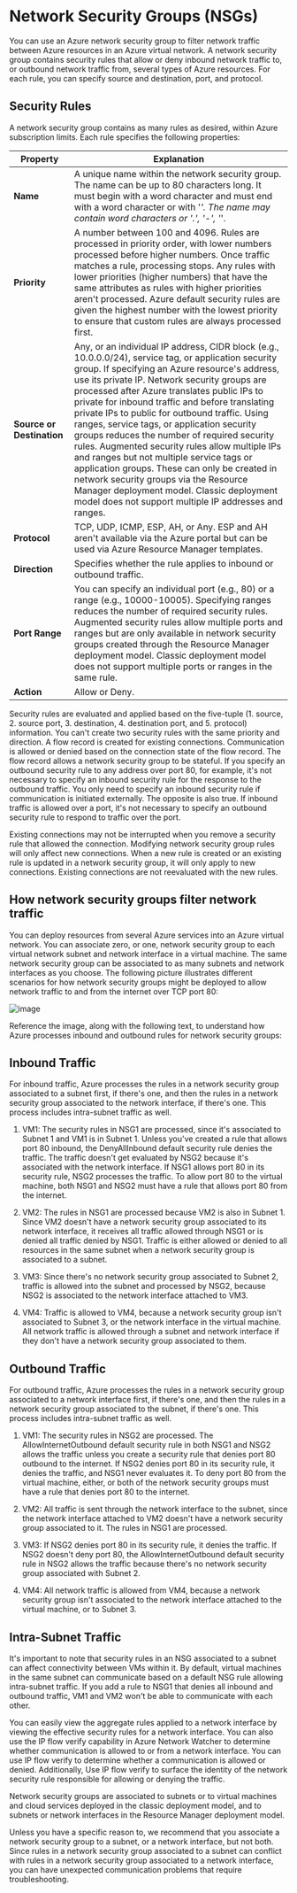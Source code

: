 # Network Security Groups (NSGs)

You can use an Azure network security group to filter network traffic between Azure resources in an Azure virtual network. A network security group contains security rules that allow or deny inbound network traffic to, or outbound network traffic from, several types of Azure resources. For each rule, you can specify source and destination, port, and protocol.

## Security Rules

A network security group contains as many rules as desired, within Azure subscription limits. Each rule specifies the following properties:

| Property           | Explanation |
|--------------------|------------|
| **Name**          | A unique name within the network security group. The name can be up to 80 characters long. It must begin with a word character and must end with a word character or with '_'. The name may contain word characters or '.', '-', '_'. |
| **Priority**      | A number between 100 and 4096. Rules are processed in priority order, with lower numbers processed before higher numbers. Once traffic matches a rule, processing stops. Any rules with lower priorities (higher numbers) that have the same attributes as rules with higher priorities aren't processed. Azure default security rules are given the highest number with the lowest priority to ensure that custom rules are always processed first. |
| **Source or Destination** | Any, or an individual IP address, CIDR block (e.g., 10.0.0.0/24), service tag, or application security group. If specifying an Azure resource's address, use its private IP. Network security groups are processed after Azure translates public IPs to private for inbound traffic and before translating private IPs to public for outbound traffic. Using ranges, service tags, or application security groups reduces the number of required security rules. Augmented security rules allow multiple IPs and ranges but not multiple service tags or application groups. These can only be created in network security groups via the Resource Manager deployment model. Classic deployment model does not support multiple IP addresses and ranges. |
| **Protocol**      | TCP, UDP, ICMP, ESP, AH, or Any. ESP and AH aren't available via the Azure portal but can be used via Azure Resource Manager templates. |
| **Direction**     | Specifies whether the rule applies to inbound or outbound traffic. |
| **Port Range**    | You can specify an individual port (e.g., 80) or a range (e.g., 10000-10005). Specifying ranges reduces the number of required security rules. Augmented security rules allow multiple ports and ranges but are only available in network security groups created through the Resource Manager deployment model. Classic deployment model does not support multiple ports or ranges in the same rule. |
| **Action**        | Allow or Deny. |

Security rules are evaluated and applied based on the five-tuple (1. source, 2. source port, 3. destination, 4. destination port, and 5. protocol) information. You can't create two security rules with the same priority and direction. A flow record is created for existing connections. Communication is allowed or denied based on the connection state of the flow record. The flow record allows a network security group to be stateful. If you specify an outbound security rule to any address over port 80, for example, it's not necessary to specify an inbound security rule for the response to the outbound traffic. You only need to specify an inbound security rule if communication is initiated externally. The opposite is also true. If inbound traffic is allowed over a port, it's not necessary to specify an outbound security rule to respond to traffic over the port.

Existing connections may not be interrupted when you remove a security rule that allowed the connection. Modifying network security group rules will only affect new connections. When a new rule is created or an existing rule is updated in a network security group, it will only apply to new connections. Existing connections are not reevaluated with the new rules.

## How network security groups filter network traffic

You can deploy resources from several Azure services into an Azure virtual network. You can associate zero, or one, network security group to each virtual network subnet and network interface in a virtual machine. The same network security group can be associated to as many subnets and network interfaces as you choose. The following picture illustrates different scenarios for how network security groups might be deployed to allow network traffic to and from the internet over TCP port 80:

![image](https://github.com/user-attachments/assets/c4eb6ad0-2b0b-4945-b90a-8b3bb96d6fa0)

Reference the image, along with the following text, to understand how Azure processes inbound and outbound rules for network security groups:

## Inbound Traffic

For inbound traffic, Azure processes the rules in a network security group associated to a subnet first, if there's one, and then the rules in a network security group associated to the network interface, if there's one. This process includes intra-subnet traffic as well.

1) VM1: The security rules in NSG1 are processed, since it's associated to Subnet 1 and VM1 is in Subnet 1. Unless you've created a rule that allows port 80 inbound, the DenyAllInbound default security rule denies the traffic. The traffic doesn't get evaluated by NSG2 because it's associated with the network interface. If NSG1 allows port 80 in its security rule, NSG2 processes the traffic. To allow port 80 to the virtual machine, both NSG1 and NSG2 must have a rule that allows port 80 from the internet.

2) VM2: The rules in NSG1 are processed because VM2 is also in Subnet 1. Since VM2 doesn't have a network security group associated to its network interface, it receives all traffic allowed through NSG1 or is denied all traffic denied by NSG1. Traffic is either allowed or denied to all resources in the same subnet when a network security group is associated to a subnet.

3) VM3: Since there's no network security group associated to Subnet 2, traffic is allowed into the subnet and processed by NSG2, because NSG2 is associated to the network interface attached to VM3.

4) VM4: Traffic is allowed to VM4, because a network security group isn't associated to Subnet 3, or the network interface in the virtual machine. All network traffic is allowed through a subnet and network interface if they don't have a network security group associated to them.

## Outbound Traffic

For outbound traffic, Azure processes the rules in a network security group associated to a network interface first, if there's one, and then the rules in a network security group associated to the subnet, if there's one. This process includes intra-subnet traffic as well.

1) VM1: The security rules in NSG2 are processed. The AllowInternetOutbound default security rule in both NSG1 and NSG2 allows the traffic unless you create a security rule that denies port 80 outbound to the internet. If NSG2 denies port 80 in its security rule, it denies the traffic, and NSG1 never evaluates it. To deny port 80 from the virtual machine, either, or both of the network security groups must have a rule that denies port 80 to the internet.

2) VM2: All traffic is sent through the network interface to the subnet, since the network interface attached to VM2 doesn't have a network security group associated to it. The rules in NSG1 are processed.

3) VM3: If NSG2 denies port 80 in its security rule, it denies the traffic. If NSG2 doesn't deny port 80, the AllowInternetOutbound default security rule in NSG2 allows the traffic because there's no network security group associated with Subnet 2.

4) VM4: All network traffic is allowed from VM4, because a network security group isn't associated to the network interface attached to the virtual machine, or to Subnet 3.

## Intra-Subnet Traffic

It's important to note that security rules in an NSG associated to a subnet can affect connectivity between VMs within it. By default, virtual machines in the same subnet can communicate based on a default NSG rule allowing intra-subnet traffic. If you add a rule to NSG1 that denies all inbound and outbound traffic, VM1 and VM2 won't be able to communicate with each other.

You can easily view the aggregate rules applied to a network interface by viewing the effective security rules for a network interface. You can also use the IP flow verify capability in Azure Network Watcher to determine whether communication is allowed to or from a network interface. You can use IP flow verify to determine whether a communication is allowed or denied. Additionally, Use IP flow verify to surface the identity of the network security rule responsible for allowing or denying the traffic.

Network security groups are associated to subnets or to virtual machines and cloud services deployed in the classic deployment model, and to subnets or network interfaces in the Resource Manager deployment model.

Unless you have a specific reason to, we recommend that you associate a network security group to a subnet, or a network interface, but not both. Since rules in a network security group associated to a subnet can conflict with rules in a network security group associated to a network interface, you can have unexpected communication problems that require troubleshooting.

